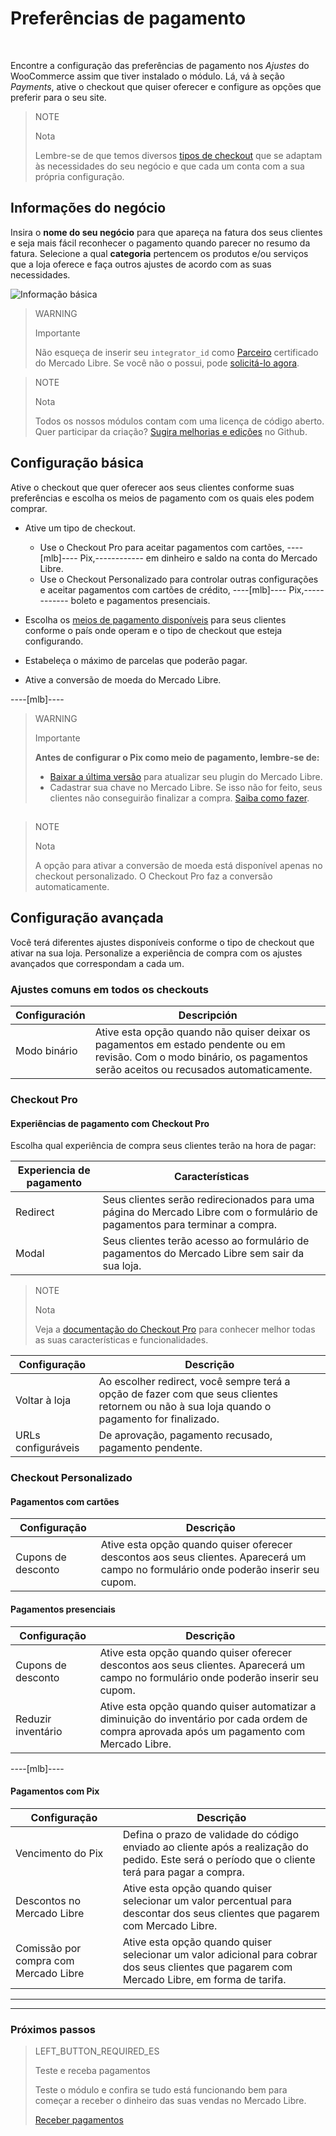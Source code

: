# Preferências de pagamento
<br/>

Encontre a configuração das preferências de pagamento nos *Ajustes* do WooCommerce assim que tiver instalado o módulo. Lá, vá à seção *Payments*, ative o checkout que quiser oferecer e configure as opções que preferir para o seu site.

> NOTE
>
> Nota
>
> Lembre-se de que temos diversos [tipos de checkout]() que se adaptam às necessidades do seu negócio e que cada um conta com a sua própria configuração.

## Informações do negócio

Insira o **nome do seu negócio** para que apareça na fatura dos seus clientes e seja mais fácil reconhecer o pagamento quando parecer no resumo da fatura. Selecione a qual **categoria** pertencem os produtos e/ou serviços que a loja oferece e faça outros ajustes de acordo com as suas necessidades.

![Informação básica](/images/woocomerce/br_info_basica.png)

> WARNING
>
> Importante
>
> Não esqueça de inserir seu `integrator_id` como [Parceiro](https://partners.mercadopago.com/) certificado do Mercado Libre. Se você não o possui, pode [solicitá-lo agora](https://docs.google.com/forms/d/e/1FAIpQLScTwPlLRVW2rB_BnCxekUnfJu9rn-tUMh8ENAnqpxLeB8ULUw/viewform?usp=sf_link).

<span></span>

> NOTE
>
> Nota
> 
> Todos os nossos módulos contam com uma licença de código aberto. Quer participar da criação? [Sugira melhorias e edições](https://github.com/mercadopago/cart-woocommerce) no Github.

## Configuração básica

Ative o checkout que quer oferecer aos seus clientes conforme suas preferências e escolha os meios de pagamento com os quais eles podem comprar.

* Ative um tipo de checkout.
  * Use o Checkout Pro para aceitar pagamentos com cartões, ----[mlb]---- Pix,------------ em dinheiro e saldo na conta do Mercado Libre.
  * Use o Checkout Personalizado para controlar outras configurações e aceitar pagamentos com cartões de crédito, ----[mlb]---- Pix,------------ boleto e pagamentos presenciais.

* Escolha os [meios de pagamento disponíveis](https://www.mercadopago[FAKER][URL][DOMAIN]/developers/pt/guides/resources/localization/payment-methods) para seus clientes conforme o país onde operam e o tipo de checkout que esteja configurando.

* Estabeleça o máximo de parcelas que poderão pagar.

* Ative a conversão de moeda do Mercado Libre.

----[mlb]----
> WARNING
>
> Importante
>
> **Antes de configurar o Pix como meio de pagamento, lembre-se de:**
>
> - [Baixar a última versão](https://br.wordpress.org/plugins/woocommerce-mercadopago/#description) para atualizar seu plugin do Mercado Libre.
> - Cadastrar sua chave no Mercado Libre. Se isso não for feito, seus clientes não conseguirão finalizar a compra. [Saiba como fazer](https://www.mercadopago[FAKER][URL][DOMAIN]/stop/pix?url=https%3A%2F%2Fwww.mercadopago.com.br%2Fadmin-pix-keys%2Fmy-keys&authentication_mode=required).

<span></span>
------------ 

> NOTE
>
> Nota
>
> A opção para ativar a conversão de moeda está disponível apenas no checkout personalizado. O Checkout Pro faz a conversão automaticamente.

## Configuração avançada

Você terá diferentes ajustes disponíveis conforme o tipo de checkout que ativar na sua loja. Personalize a experiência de compra com os ajustes avançados que correspondam a cada um.

### Ajustes comuns em todos os checkouts

| Configuración | Descripción |
| --- | --- |
| Modo binário | Ative esta opção quando não quiser deixar os pagamentos em estado pendente ou em revisão. Com o modo binário, os pagamentos serão aceitos ou recusados automaticamente. |

### Checkout Pro

#### Experiências de pagamento com Checkout Pro

Escolha qual experiência de compra seus clientes terão na hora de pagar:

| Experiencia de pagamento | Características |
| --- | --- |
| Redirect | Seus clientes serão redirecionados para uma página do Mercado Libre com o formulário de pagamentos para terminar a compra. |
| Modal | Seus clientes terão acesso ao formulário de pagamentos do Mercado Libre sem sair da sua loja. |

> NOTE
>
> Nota
>
> Veja a [documentação do Checkout Pro](https://www.mercadopago[FAKER][URL][DOMAIN]/developers/pt/guides/online-payments/checkout-pro/introduction) para conhecer melhor todas as suas características e funcionalidades.

| Configuração | Descrição |
| --- | --- |
| Voltar à loja | Ao escolher redirect, você sempre terá a opção de fazer com que seus clientes retornem ou não à sua loja quando o pagamento for finalizado. |
| URLs configuráveis | De aprovação, pagamento recusado, pagamento pendente. |

### Checkout Personalizado

#### Pagamentos com cartões

| Configuração | Descrição |
| --- | --- |
| Cupons de desconto | Ative esta opção quando quiser oferecer descontos aos seus clientes. Aparecerá um campo no formulário onde poderão inserir seu cupom. |

#### Pagamentos presenciais

| Configuração | Descrição |
| --- | --- |
| Cupons de desconto | Ative esta opção quando quiser oferecer descontos aos seus clientes. Aparecerá um campo no formulário onde poderão inserir seu cupom. |
| Reduzir inventário | Ative esta opção quando quiser automatizar a diminuição do inventário por cada ordem de compra aprovada após um pagamento com Mercado Libre. |

----[mlb]----
#### Pagamentos com Pix

| Configuração | Descrição |
| --- | --- |
| Vencimento do Pix |  Defina o prazo de validade do código enviado ao cliente após a realização do pedido. Este será o período que o cliente terá para pagar a compra. |
| Descontos no Mercado Libre | Ative esta opção quando quiser selecionar um valor percentual para descontar dos seus clientes que pagarem com Mercado Libre. |
| Comissão por compra com Mercado Libre | Ative esta opção quando quiser selecionar um valor adicional para cobrar dos seus clientes que pagarem com Mercado Libre, em forma de tarifa. |
------------ 

---

### Próximos passos

> LEFT_BUTTON_REQUIRED_ES
>
> Teste e receba pagamentos
>
> Teste o módulo e confira se tudo está funcionando bem para começar a receber o dinheiro das suas vendas no Mercado Libre. 
>
>
> [Receber pagamentos](https://www.mercadopago[FAKER][URL][DOMAIN]/developers/pt/guides/plugins/woocommerce/receive-payments)
